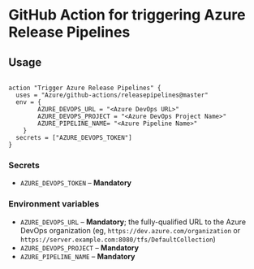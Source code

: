 # GitHub Action for triggering Azure Release Pipelines



## Usage

```

action "Trigger Azure Release Pipelines" {
  uses = "Azure/github-actions/releasepipelines@master"
  env = {
		AZURE_DEVOPS_URL = "<Azure DevOps URL>"
		AZURE_DEVOPS_PROJECT = "<Azure DevOps Project Name>"
		AZURE_PIPELINE_NAME= "<Azure Pipeline Name>"
	}
  secrets = ["AZURE_DEVOPS_TOKEN"]
}

```


### Secrets

- `AZURE_DEVOPS_TOKEN` – **Mandatory** 


### Environment variables

- `AZURE_DEVOPS_URL` – **Mandatory**; the fully-qualified URL to the Azure DevOps organization (eg, `https://dev.azure.com/organization` or `https://server.example.com:8080/tfs/DefaultCollection`)
- `AZURE_DEVOPS_PROJECT` – **Mandatory** 
- `AZURE_PIPELINE_NAME` – **Mandatory** 



